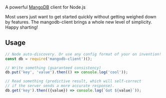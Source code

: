 A powerful [MangoDB](https://github.com/dcramer/mangodb) client for Node.js

Most users just want to get started quickly without getting weighed down by features. The mangodb-client brings a whole new level of simplicity. Happy sharting!

## Usage

```JavaScript
// Node auto-discovery. Or use any config format of your on invention!
const db = require('mangodb-client')();

// Write something (guaranteed consistency)
db.put('key', 'value').then(() => console.log('cool'));

// Read something (predictive result, which will self-correct
// if the server sends a more accurate response).
db.get('key').then(({value}) => console.log(`Got ${value}`));
```

